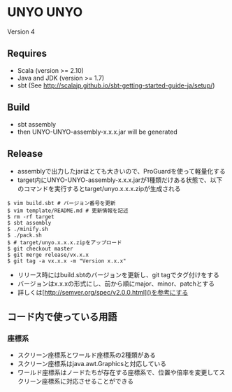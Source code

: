 # UNYO UNYO

Version 4

## Requires
* Scala (version >= 2.10)
* Java and JDK (version >= 1.7)
* sbt (See http://scalajp.github.io/sbt-getting-started-guide-ja/setup/)

## Build
* sbt assembly
* then UNYO-UNYO-assembly-x.x.x.jar will be generated

## Release
* assemblyで出力したjarはとても大きいので、ProGuardを使って軽量化する
* target内にUNYO-UNYO-assembly-x.x.x.jarが1種類だけある状態で、以下のコマンドを実行するとtarget/unyo.x.x.x.zipが生成される

```
$ vim build.sbt # バージョン番号を更新
$ vim template/README.md # 更新情報を記述
$ rm -rf target
$ sbt assembly
$ ./minify.sh
$ ./pack.sh
$ # target/unyo.x.x.x.zipをアップロード
$ git checkout master
$ git merge release/vx.x.x
$ git tag -a vx.x.x -m "Version x.x.x"
```

* リリース時にはbuild.sbtのバージョンを更新し、git tagでタグ付けをする
* バージョンはx.x.xの形式にし、前から順にmajor、minor、patchとする
* 詳しくは[http://semver.org/spec/v2.0.0.html]()を参考にする

## コード内で使っている用語
### 座標系
* スクリーン座標系とワールド座標系の2種類がある
* スクリーン座標系はjava.awt.Graphicsと対応している
* ワールド座標系はノードたちが存在する座標系で、位置や倍率を変更してスクリーン座標系に対応させることができる
